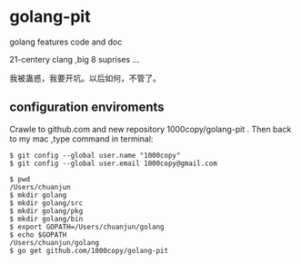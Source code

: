 golang-pit
==========

golang features code and doc

21-centery clang ,big 8 suprises ... 

我被蛊惑，我要开坑。以后如何，不管了。 

configuration enviroments
-------------

Crawle to github.com and new repository 1000copy/golang-pit . Then back to my mac ,type command in terminal:

	$ git config --global user.name "1000copy"
	$ git config --global user.email 1000copy@gmail.com

	$ pwd
	/Users/chuanjun
	$ mkdir golang
	$ mkdir golang/src
	$ mkdir golang/pkg
	$ mkdir golang/bin
	$ export GOPATH=/Users/chuanjun/golang
	$ echo $GOPATH
	/Users/chuanjun/golang
	$ go get github.com/1000copy/golang-pit



